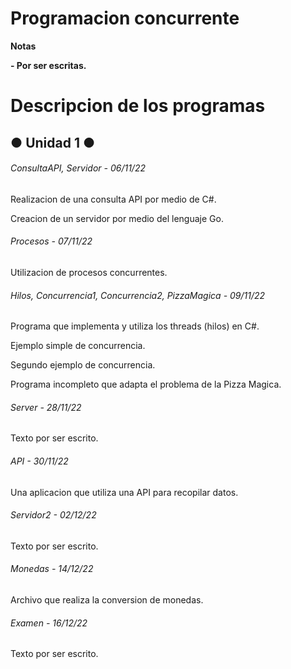# Programacion concurrente

<!----Notas---->
**Notas**

**- Por ser escritas.**
<!----Separador de las notas---->

<!----Directorio con descripcion de los programas---->
# Descripcion de los programas
## ● Unidad 1 ●
###### ConsultaAPI, Servidor - 06/11/22
Realizacion de una consulta API por medio de C#.

<!----Separador---->

Creacion de un servidor por medio del lenguaje Go.

<!----Separador---->

###### Procesos - 07/11/22
Utilizacion de procesos concurrentes.

<!----Separador---->

###### Hilos, Concurrencia1, Concurrencia2, PizzaMagica - 09/11/22
Programa que implementa y utiliza los threads (hilos) en C#.

<!----Separador---->

Ejemplo simple de concurrencia.

<!----Separador---->

Segundo ejemplo de concurrencia.

<!----Separador---->

Programa incompleto que adapta el problema de la Pizza Magica.

<!----Separador---->

###### Server - 28/11/22
Texto por ser escrito.

<!----Separador---->

###### API - 30/11/22
Una aplicacion que utiliza una API para recopilar datos.

<!----Separador---->

###### Servidor2 - 02/12/22
Texto por ser escrito.

<!----Separador---->

###### Monedas - 14/12/22
Archivo que realiza la conversion de monedas.

<!----Separador---->

###### Examen - 16/12/22
Texto por ser escrito.
<!----Separador del directorio con descripcion de los programas---->